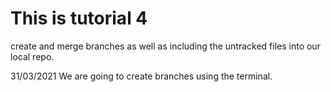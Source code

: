 # This is tutorial 4

create and merge branches as well as including the untracked files into our local repo.

31/03/2021
We are going to create branches using the terminal.